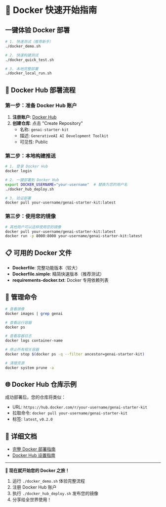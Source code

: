 # 🚀 Docker 快速开始指南

## 一键体验 Docker 部署

```bash
# 1. 快速测试（推荐新手）
./docker_demo.sh

# 2. 快速构建测试
./docker_quick_test.sh

# 3. 本地完整部署
./docker_local_run.sh
```

## 🐳 Docker Hub 部署流程

### 第一步：准备 Docker Hub 账户

1. **注册账户**: [Docker Hub](https://hub.docker.com)
2. **创建仓库**: 点击 "Create Repository"
   - 名称: `genai-starter-kit`
   - 描述: `GenerativeAI AI Development Toolkit`
   - 可见性: Public

### 第二步：本地构建推送

```bash
# 1. 登录 Docker Hub
docker login

# 2. 一键部署到 Docker Hub
export DOCKER_USERNAME="your-username"  # 替换为您的用户名
./docker_hub_deploy.sh

# 3. 验证部署
docker pull your-username/genai-starter-kit:latest
```

### 第三步：使用您的镜像

```bash
# 其他用户可以这样使用您的镜像
docker pull your-username/genai-starter-kit:latest
docker run -p 8000:8000 your-username/genai-starter-kit:latest
```

## 📋 可用的 Docker 文件

- **Dockerfile**: 完整功能版本（较大）
- **Dockerfile.simple**: 精简快速版本（推荐测试）
- **requirements-docker.txt**: Docker 专用依赖列表

## 🔧 管理命令

```bash
# 查看镜像
docker images | grep genai

# 查看运行容器
docker ps

# 查看容器日志
docker logs container-name

# 停止所有相关容器
docker stop $(docker ps -q --filter ancestor=genai-starter-kit)

# 清理资源
docker system prune -a
```

## 🌐 Docker Hub 仓库示例

成功部署后，您的仓库将类似：
- URL: `https://hub.docker.com/r/your-username/genai-starter-kit`
- 拉取命令: `docker pull your-username/genai-starter-kit`
- 标签: `latest`, `v0.2.0`

## 📖 详细文档

- [完整 Docker 部署指南](./DOCKER_DEPLOYMENT_GUIDE.md)
- [Docker Hub 设置指南](./DOCKER_HUB_SETUP_GUIDE.md)

---

**🎉 现在就开始您的 Docker 之旅！**

1. 运行 `./docker_demo.sh` 体验完整流程
2. 注册 Docker Hub 账户
3. 执行 `./docker_hub_deploy.sh` 发布您的镜像
4. 分享给全世界使用！
